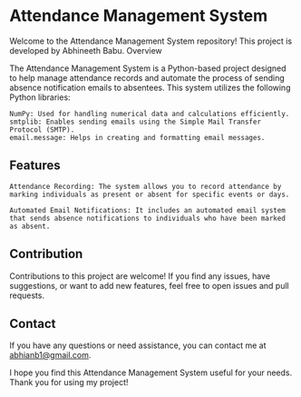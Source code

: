<h1>Attendance Management System</h1>

Welcome to the Attendance Management System repository! This project is developed by Abhineeth Babu.
Overview

The Attendance Management System is a Python-based project designed to help manage attendance records and automate the process of sending absence notification emails to absentees. This system utilizes the following Python libraries:

    NumPy: Used for handling numerical data and calculations efficiently.
    smtplib: Enables sending emails using the Simple Mail Transfer Protocol (SMTP).
    email.message: Helps in creating and formatting email messages.

<h2>Features</h2>

    Attendance Recording: The system allows you to record attendance by marking individuals as present or absent for specific events or days.

    Automated Email Notifications: It includes an automated email system that sends absence notifications to individuals who have been marked as absent.

<h2>Contribution</h2>

Contributions to this project are welcome! If you find any issues, have suggestions, or want to add new features, feel free to open issues and pull requests.

<h2>Contact</h2>

If you have any questions or need assistance, you can contact me at abhianb1@gmail.com.

I hope you find this Attendance Management System useful for your needs. Thank you for using my project!
